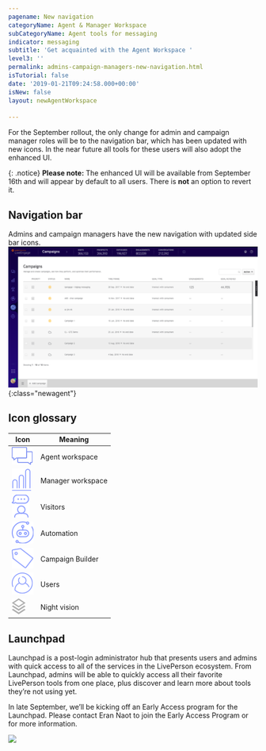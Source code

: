 ```yaml
---
pagename: New navigation
categoryName: Agent & Manager Workspace
subCategoryName: Agent tools for messaging
indicator: messaging
subtitle: 'Get acquainted with the Agent Workspace '
level3: ''
permalink: admins-campaign-managers-new-navigation.html
isTutorial: false
date: '2019-01-21T09:24:58.000+00:00'
isNew: false
layout: newAgentWorkspace

---
```

For the September rollout, the only change for admin and campaign manager roles will be to the navigation bar, which has been updated with new icons. In the near future all tools for these users will also adopt the enhanced UI.

{: .notice}
**Please note:** The enhanced UI will be available from September 16th and will appear by default to all users. There is **not** an option to revert it.

## Navigation bar

Admins and campaign managers have the new navigation with updated side bar icons.
![alt text](img/new-agent-workspace-screenshot-2.png){:class="newagent"}

## Icon glossary

| Icon        | Meaning     |
| ------------|-------------|
| ![alt text](img/connections-regular@2x.png)| Agent workspace|
| ![alt text](img/manager-workspace-regular@2x.png)| Manager workspace|  
| ![alt text](img/visitors-regular@2x.png)  | Visitors   |
| ![alt text](img/automation-regular@2x.png) | Automation|
| ![alt text](img/campaigns-regular@2x.png)  | Campaign Builder |
| ![alt text](img/users-regular@2x.png)      | Users     |
| ![alt text](img/night-vision-hover@2x.png) | Night vision  |

## Launchpad

Launchpad is a post-login administrator hub that presents users and admins with quick access to all of the services in the LivePerson ecosystem. From Launchpad, admins will be able to quickly access all their favorite LivePerson tools from one place, plus discover and learn more about tools they’re not using yet.

In late September, we’ll be kicking off an Early Access program for the Launchpad. Please contact Eran Naot to join the Early Access Program or  for more information.

![](/img/launchpad.png)
